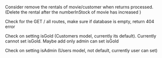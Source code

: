 Consider remove the rentals of movie/customer when returns processed. (Delete the rental after the numberInStock of movie has increased )

Check for the GET / all routes, make sure if database is empty, return 404 error

Check on setting isGold (Customers model, currently its default). Currently cannot set isGold. Maybe add only admin can set isGold

Check on setting isAdmin (Users model, not default, currently user can set)
